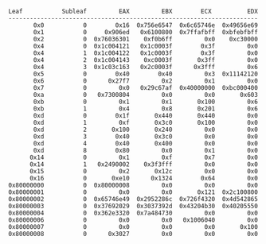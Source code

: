     Leaf           Subleaf         EAX         EBX        ECX          EDX
    ----------------------------------------------------------------------
           0x0           0        0x16  0x756e6547  0x6c65746e  0x49656e69
           0x1           0     0x906ed   0x6100800  0x7ffafbff  0xbfebfbff
           0x2           0  0x76036301    0xf0b6ff         0x0    0xc30000
           0x4           0  0x1c004121   0x1c0003f        0x3f         0x0
           0x4           1  0x1c004122   0x1c0003f        0x3f         0x0
           0x4           2  0x1c004143    0xc0003f       0x3ff         0x0
           0x4           3  0x1c03c163   0x2c0003f      0x3fff         0x6
           0x5           0        0x40        0x40         0x3  0x11142120
           0x6           0      0x27f7         0x2         0x1         0x0
           0x7           0         0x0   0x29c67af  0x40000000  0xbc000400
           0xa           0   0x7300804         0x0         0x0       0x603
           0xb           0         0x1         0x1       0x100         0x6
           0xb           1         0x4         0x8       0x201         0x6
           0xd           0        0x1f       0x440       0x440         0x0
           0xd           1         0xf       0x3c0       0x100         0x0
           0xd           2       0x100       0x240         0x0         0x0
           0xd           3        0x40       0x3c0         0x0         0x0
           0xd           4        0x40       0x400         0x0         0x0
           0xd           8        0x80         0x0         0x1         0x0
          0x14           0         0x1         0xf         0x7         0x0
          0x14           1   0x2490002    0x3f3fff         0x0         0x0
          0x15           0         0x2       0x12c         0x0         0x0
          0x16           0       0xe10      0x1324        0x64         0x0
    0x80000000           0  0x80000008         0x0         0x0         0x0
    0x80000001           0         0x0         0x0       0x121  0x2c100800
    0x80000002           0  0x65746e49  0x2952286c  0x726f4320  0x4d542865
    0x80000003           0  0x37692029  0x3037392d  0x43204b30  0x40205550
    0x80000004           0  0x362e3320  0x7a484730         0x0         0x0
    0x80000006           0         0x0         0x0   0x1006040         0x0
    0x80000007           0         0x0         0x0         0x0       0x100
    0x80000008           0      0x3027         0x0         0x0         0x0